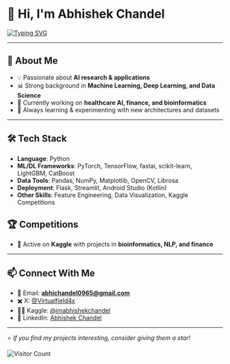 # 👋 Hi, I'm Abhishek Chandel

[![Typing SVG](https://readme-typing-svg.herokuapp.com?lines=AI+Researcher;ML+Engineer;Data+Scientist)](https://git.io/typing-svg)

---

## 🚀 About Me
- 💡 Passionate about **AI research & applications**
- 📊 Strong background in **Machine Learning, Deep Learning, and Data Science**
- 🧪 Currently working on **healthcare AI, finance, and bioinformatics**
- 🌱 Always learning & experimenting with new architectures and datasets

---

## 🛠️ Tech Stack
- **Language**: Python
- **ML/DL Frameworks**: PyTorch, TensorFlow, fastai, scikit-learn, LightGBM, CatBoost  
- **Data Tools**: Pandas, NumPy, Matplotlib, OpenCV, Librosa  
- **Deployment**: Flask, Streamlit, Android Studio (Kotlin)  
- **Other Skills**: Feature Engineering, Data Visualization, Kaggle Competitions  


## 🏆 Competitions
- 📌 Active on **Kaggle** with projects in **bioinformatics, NLP, and finance**

---

## 📫 Connect With Me
- 📧 Email: **abhichandel0965@gmail.com**  
- ✖️ X: [@Virtualfield4x](https://x.com/Virtualfield4x)  
- 🧑‍💻 Kaggle: [@imabhishekchandel](https://www.kaggle.com/imabhishekchandel)
- 💼 LinkedIn: [Abhishek Chandel](https://www.linkedin.com/in/abhishek-chandel-0b0a63127)  

---

⭐️ *If you find my projects interesting, consider giving them a star!*

![Visitor Count](https://komarev.com/ghpvc/?username=AIchemizt&color=blue)

